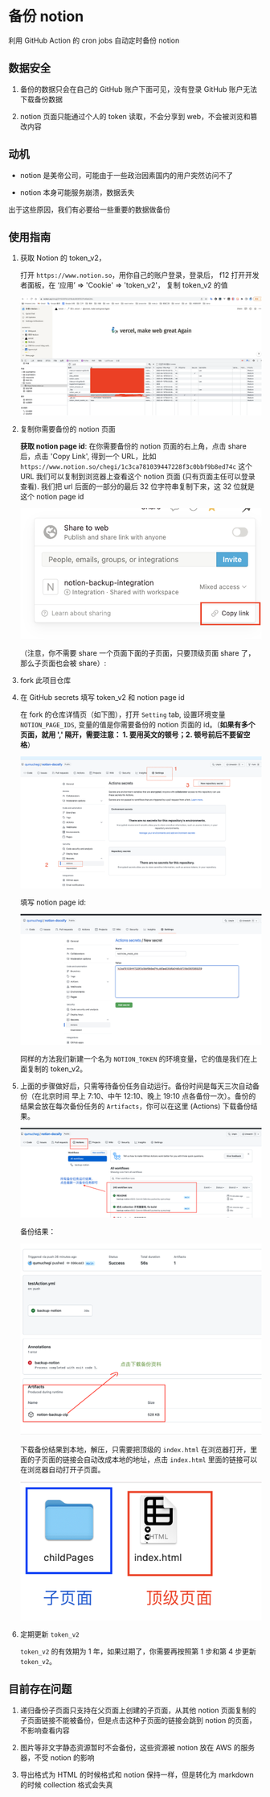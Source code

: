 # 备份 notion

利用 GitHub Action 的 cron jobs 自动定时备份 notion

## 数据安全

1. 备份的数据只会在自己的 GitHub 账户下面可见，没有登录 GitHub 账户无法下载备份数据

2. notion 页面只能通过个人的 token 读取，不会分享到 web，不会被浏览和篡改内容

## 动机

- notion 是美帝公司，可能由于一些政治因素国内的用户突然访问不了

- notion 本身可能服务崩溃，数据丢失

出于这些原因，我们有必要给一些重要的数据做备份

## 使用指南

1. 获取 Notion 的 token_v2，
   
   打开 `https://www.notion.so`，用你自己的账户登录，登录后，
   f12 打开开发者面板，在 ‘应用’ => 'Cookie' => 'token_v2'， 复制 token_v2 的值

    ![](/readmeAssets/img/-1.png)

2. 复制你需要备份的 notion 页面

    **获取 notion page id**: 在你需要备份的 notion 页面的右上角，点击 share 后，点击 'Copy Link', 得到一个 URL，比如 `https://www.notion.so/chegi/1c3ca781039447228f3c0bbf9b8ed74c` 这个 URL 我们可以复制到浏览器上查看这个 notion 页面 (只有页面主任可以登录查看). 我们把 url 后面的一部分的最后 32 位字符串复制下来，这 32 位就是这个 notion  page id

    ![](/readmeAssets/img/7.png)

    （注意，你不需要 share 一个页面下面的子页面，只要顶级页面 share 了，那么子页面也会被 share）:
   
3. fork 此项目仓库

4. 在 GitHub secrets 填写 token_v2 和 notion page id

    在 fork 的仓库详情页（如下图），打开 `Setting` tab, 设置环境变量 `NOTION_PAGE_IDS`, 变量的值是你需要备份的 notion 页面的 id。（**如果有多个页面，就用 ',' 隔开，需要注意： 1. 要用英文的顿号；2. 顿号前后不要留空格**）

    ![](/readmeAssets/img/5.png)

    填写 notion page id:

    ![](/readmeAssets/img/6.png)

    同样的方法我们新建一个名为 `NOTION_TOKEN` 的环境变量，它的值是我们在上面复制的 token_v2。

5. 上面的步骤做好后，只需等待备份任务自动运行。备份时间是每天三次自动备份（在北京时间 早上 7:10、中午 12:10、晚上 19:10 点各备份一次）。备份的结果会放在每次备份任务的 `Artifacts`，你可以在这里 (Actions) 下载备份结果。

    ![](/readmeAssets/img/4.png)

    备份结果：

    ![](/readmeAssets/img/2.png)

     下载备份结果到本地，解压，只需要把顶级的 `index.html` 在浏览器打开，里面的子页面的链接会自动改成本地的地址，点击 `index.html` 里面的链接可以在浏览器自动打开子页面。

     ![](/readmeAssets/img/3.png)

  6. 定期更新 `token_v2`
  
      `token_v2` 的有效期为 1 年，如果过期了，你需要再按照第 1 步和第 4 步更新 `token_v2`。


## 目前存在问题

1. 递归备份子页面只支持在父页面上创建的子页面，从其他 notion 页面复制的子页面链接不能被备份，但是点击这种子页面的链接会跳到 notion 的页面，不影响查看内容

2. 图片等非文字静态资源暂时不会备份，这些资源被 notion 放在 AWS 的服务器，不受 notion 的影响

3. 导出格式为 HTML 的时候格式和 notion 保持一样，但是转化为 markdown 的时候 collection 格式会失真
